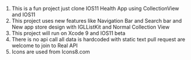 1. This is a fun project just clone IOS11 Health App using CollectionView and IOS11
2. This project uses new features like Navigation Bar and Search bar and New app store design with IGLListKit and Normal Collection View
3. This project will run on Xcode 9  and IOS11 beta
4. There is no api call all data is hardcoded with static text pull request are welcome to join to Real API
5. Icons are used from Icons8.com
